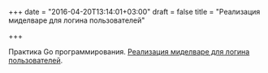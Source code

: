 +++
date = "2016-04-20T13:14:01+03:00"
draft = false
title = "Реализация миделваре для логина пользователей"

+++

<p>Практика Go программирования. <a href="https://jacobmartins.com/2016/04/06/practical-golang-writing-a-simple-login-middleware/">Реализация миделваре для логина пользователей</a>.</p>

